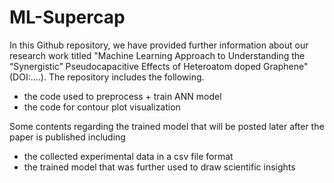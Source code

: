 # ML-Supercap
In this Github repository, we have provided further information about our research work titled "Machine Learning Approach to Understanding the “Synergistic” Pseudocapacitive Effects of Heteroatom doped Graphene" (DOI:....). The repository includes the following.
- the code used to preprocess + train ANN model
- the code for contour plot visualization

Some contents regarding the trained model that will be posted later after the paper is published including
- the collected experimental data in a csv file format 
- the trained model that was further used to draw scientific insights
